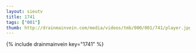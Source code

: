 ```yaml
--- 
layout: sieutv
title: 1741
tags: ["001"]
thumb: http://drainmainvein.com/media/videos/tmb/000/001/741/player.jpg
---
```

{% include drainmainvein key="1741" %} 
